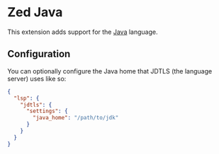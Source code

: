 # Zed Java

This extension adds support for the [Java](https://github.com/zed-extensions/java) language.

## Configuration

You can optionally configure the Java home that JDTLS (the language server) uses like so:

```json
{
  "lsp": {
    "jdtls": {
      "settings": {
        "java_home": "/path/to/jdk"
      }
    }
  }
}
```
